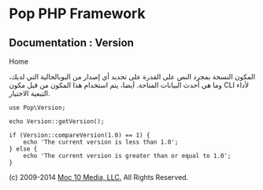 Pop PHP Framework
=================

Documentation : Version
-----------------------

Home

المكون النسخة بمجرد النص على القدرة على تحديد أي إصدار من البوب
​​الحالية التي لديك، وما هي أحدث البيانات المتاحة. أيضا، يتم استخدام هذا
المكون من قبل مكون CLI لأداء التبعية الاختيار.

    use Pop\Version;

    echo Version::getVersion();

    if (Version::compareVersion(1.0) == 1) {
        echo 'The current version is less than 1.0';
    } else {
        echo 'The current version is greater than or equal to 1.0';
    }

\(c) 2009-2014 [Moc 10 Media, LLC.](http://www.moc10media.com) All
Rights Reserved.
